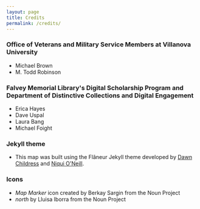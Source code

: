 ```yaml
---
layout: page
title: Credits
permalink: /credits/
---
```


### Office of Veterans and Military Service Members at Villanova University
* Michael Brown
* M. Todd Robinson

### Falvey Memorial Library's Digital Scholarship Program and Department of Distinctive Collections and Digital Engagement
* Erica Hayes
* Dave Uspal
* Laura Bang
* Michael Foight

### Jekyll theme
* This map was built using the Flâneur Jekyll theme developed by [Dawn Childress](https://github.com/kirschbombe) and [Niqui O'Neill](https://github.com/dnoneill).

### Icons
* _Map Marker_ icon created by Berkay Sargin from the Noun Project
* _north_ by Lluisa Iborra from the Noun Project

